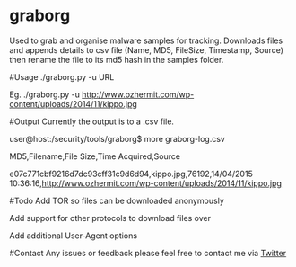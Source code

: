 # graborg
Used to grab and organise malware samples for tracking. Downloads files and appends details to csv file (Name, MD5, FileSize, Timestamp, Source) then rename the file to its md5 hash in the samples folder.

#Usage
./graborg.py -u URL

Eg. ./graborg.py -u http://www.ozhermit.com/wp-content/uploads/2014/11/kippo.jpg

#Output
Currently the output is to a .csv file.

user@host:/security/tools/graborg$ more graborg-log.csv

MD5,Filename,File Size,Time Acquired,Source

e07c771cbf9216d7dc93cff31c9d6d94,kippo.jpg,76192,14/04/2015 10:36:16,http://www.ozhermit.com/wp-content/uploads/2014/11/kippo.jpg

#Todo
Add TOR so files can be downloaded anonymously

Add support for other protocols to download files over

Add additional User-Agent options

#Contact
Any issues or feedback please feel free to contact me via <a href="https://twitter.com/ozhermit">Twitter</a>

